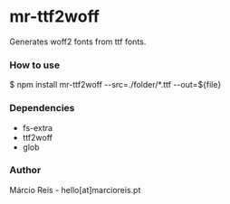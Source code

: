 # mr-ttf2woff

Generates woff2 fonts from ttf fonts.


### How to use

$ npm install mr-ttf2woff --src=./folder/*.ttf --out=${file}


### Dependencies
- fs-extra
- ttf2woff
- glob


### Author
Márcio Reis - hello[at]marcioreis.pt

